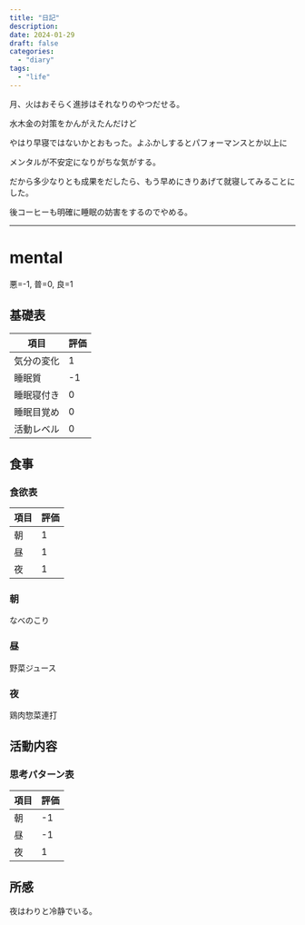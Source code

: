 ```yaml
---
title: "日記"
description:
date: 2024-01-29
draft: false
categories:
  - "diary"
tags:
  - "life"
---
```


月、火はおそらく進捗はそれなりのやつだせる。

水木金の対策をかんがえたんだけど

やはり早寝ではないかとおもった。よふかしするとパフォーマンスとか以上に

メンタルが不安定になりがちな気がする。

だから多少なりとも成果をだしたら、もう早めにきりあげて就寝してみることにした。

後コーヒーも明確に睡眠の妨害をするのでやめる。

---

# mental

悪=-1, 普=0, 良=1

## 基礎表

| 項目       | 評価 |
| ---------- | ---- |
| 気分の変化 | 1    |
| 睡眠質     | -1   |
| 睡眠寝付き | 0    |
| 睡眠目覚め | 0    |
| 活動レベル | 0    |

## 食事

### 食欲表

| 項目 | 評価 |
| ---- | ---- |
| 朝   | 1    |
| 昼   | 1    |
| 夜   | 1    |

### 朝

なべのこり

### 昼

野菜ジュース

### 夜

鶏肉惣菜連打

## 活動内容

### 思考パターン表

| 項目 | 評価 |
| ---- | ---- |
| 朝   | -1   |
| 昼   | -1   |
| 夜   | 1    |

## 所感

夜はわりと冷静でいる。
